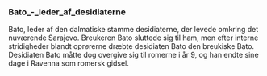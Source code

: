 ### Bato_-_leder_af_desidiaterne


Bato, leder af den dalmatiske stamme desidiaterne, der levede omkring det nuværende Sarajevo. Breukeren Bato sluttede sig til ham, men efter interne stridigheder blandt oprørerne dræbte desidiaten Bato den breukiske Bato. Desidiaten Bato måtte dog overgive sig til romerne i år 9, og han endte sine dage i Ravenna som romersk gidsel.